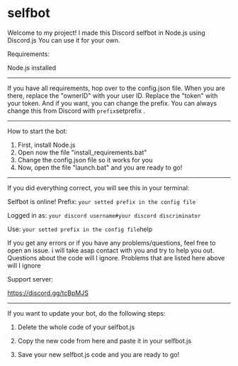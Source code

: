 # selfbot

Welcome to my project!
I made this Discord selfbot in Node.js using Discord.js
You can use it for your own.

Requirements:

Node.js installed

---

If you have all requirements, hop over to the config.json file. When you are there, replace the "ownerID" with your user ID. 
Replace the "token" with your token.
And if you want, you can change the prefix. You can always change this from Discord with `prefix`setprefix <new prefix here>.

---

How to start the bot:

1. First, install Node.js
2. Open now the file "install_requirements.bat"
3. Change the config.json file so it works for you
4. Now, open the file "launch.bat" and you are ready to go!
---

If you did everything correct, you will see this in your terminal: 

Selfbot is online! 
Prefix: `your setted prefix in the config file`

Logged in as: `your discord username#your discord discriminator`

Use: `your setted prefix in the config file`help

If you get any errors or if you have any problems/questions, feel free to open an issue. i will take asap contact with you and try to help you out. Questions about the code will I ignore. Problems that are listed here above will I ignore


Support server:

https://discord.gg/tcBpMJS 

---

If you want to update your bot, do the following steps:

1. Delete the whole code of your selfbot.js

2. Copy the new code from here and paste it in your selfbot.js

3. Save your new selfbot.js code and you are ready to go!

